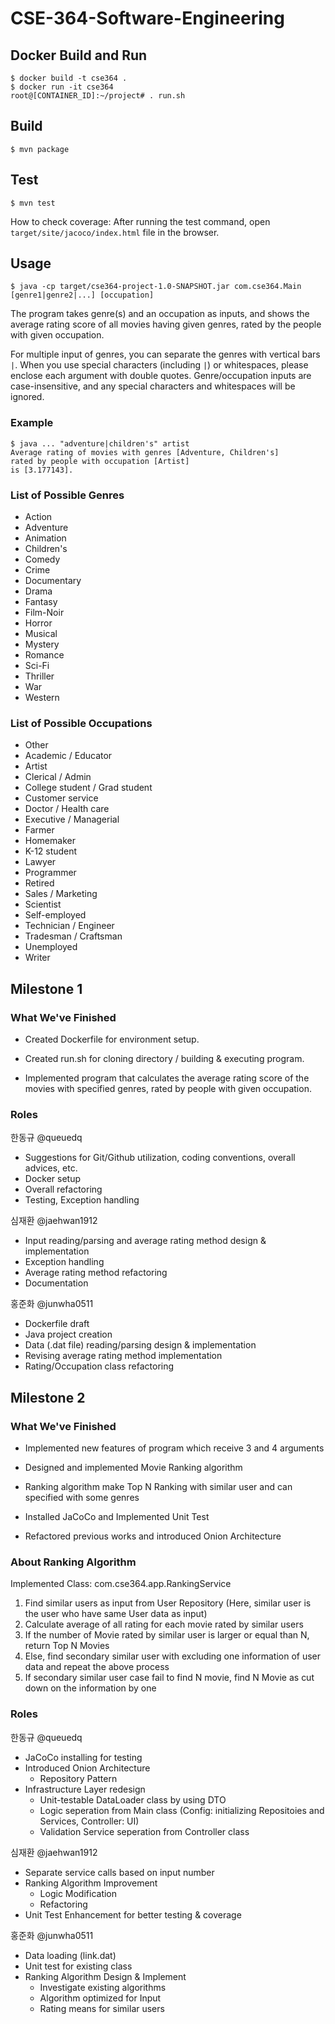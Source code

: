# CSE-364-Software-Engineering

## Docker Build and Run

```
$ docker build -t cse364 .
$ docker run -it cse364
root@[CONTAINER_ID]:~/project# . run.sh
```

## Build

```
$ mvn package
```

## Test

```
$ mvn test
```

How to check coverage: After running the test command, open `target/site/jacoco/index.html` file in the browser.

## Usage

```
$ java -cp target/cse364-project-1.0-SNAPSHOT.jar com.cse364.Main [genre1|genre2|...] [occupation]
```

The program takes genre(s) and an occupation as inputs, and shows the average rating score of all movies having given genres, rated by the people with given occupation.

For multiple input of genres, you can separate the genres with vertical bars `|`.
When you use special characters (including `|`) or whitespaces, please enclose each argument with double quotes.
Genre/occupation inputs are case-insensitive, and any special characters and whitespaces will be ignored.

### Example

```
$ java ... "adventure|children's" artist
Average rating of movies with genres [Adventure, Children's]
rated by people with occupation [Artist]
is [3.177143].
```

### List of Possible Genres

- Action
- Adventure
- Animation
- Children's
- Comedy
- Crime
- Documentary
- Drama
- Fantasy
- Film-Noir
- Horror
- Musical
- Mystery
- Romance
- Sci-Fi
- Thriller
- War
- Western

### List of Possible Occupations

- Other
- Academic / Educator
- Artist
- Clerical / Admin
- College student / Grad student
- Customer service
- Doctor / Health care
- Executive / Managerial
- Farmer
- Homemaker
- K-12 student
- Lawyer
- Programmer
- Retired
- Sales / Marketing
- Scientist
- Self-employed
- Technician / Engineer
- Tradesman / Craftsman
- Unemployed
- Writer

## Milestone 1

### What We've Finished

- Created Dockerfile for environment setup.
- Created run.sh for cloning directory / building & executing program.

- Implemented program that calculates the average rating score of the movies with specified genres, rated by people with given occupation.

### Roles

한동규 @queuedq
- Suggestions for Git/Github utilization, coding conventions, overall advices, etc.
- Docker setup
- Overall refactoring
- Testing, Exception handling

심재환 @jaehwan1912
- Input reading/parsing and average rating method design & implementation
- Exception handling
- Average rating method refactoring
- Documentation

홍준화 @junwha0511
- Dockerfile draft
- Java project creation
- Data (.dat file) reading/parsing design & implementation
- Revising average rating method implementation 
- Rating/Occupation class refactoring



## Milestone 2

### What We've Finished
- Implemented new features of program which receive 3 and 4 arguments
- Designed and implemented Movie Ranking algorithm 
- Ranking algorithm make Top N Ranking with similar user and can specified with some genres

- Installed JaCoCo and Implemented Unit Test
- Refactored previous works and introduced Onion Architecture

### About Ranking Algorithm
Implemented Class: com.cse364.app.RankingService 
1. Find similar users as input from User Repository (Here, similar user is the user who have same User data as input)
2. Calculate average of all rating for each movie rated by similar users
3. If the number of Movie rated by similar user is larger or equal than N, return Top N Movies
4. Else, find secondary similar user with excluding one information of user data and repeat the above process
5. If secondary similar user case fail to find N movie, find N Movie as cut down on the information by one
 
### Roles

한동규 @queuedq
- JaCoCo installing for testing
- Introduced Onion Architecture
  - Repository Pattern
- Infrastructure Layer redesign
  - Unit-testable DataLoader class by using DTO
  - Logic seperation from Main class (Config: initializing Repositoies and Services, Controller: UI)
  - Validation Service seperation from Controller class

심재환 @jaehwan1912
- Separate service calls based on input number
- Ranking Algorithm Improvement
  - Logic Modification
  - Refactoring
- Unit Test Enhancement for better testing & coverage

홍준화 @junwha0511
- Data loading (link.dat)
- Unit test for existing class
- Ranking Algorithm Design & Implement
  - Investigate existing algorithms
  - Algorithm optimized for Input
  - Rating means for similar users
